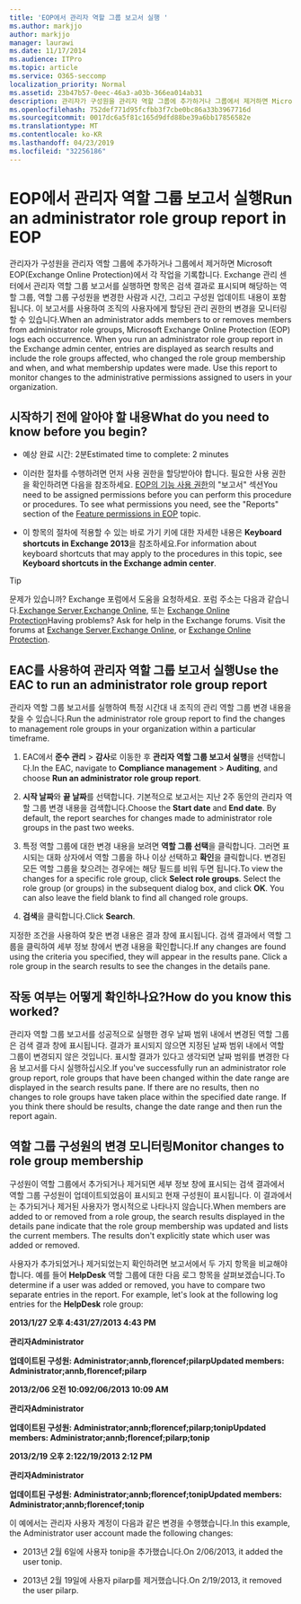 ```yaml
---
title: 'EOP에서 관리자 역할 그룹 보고서 실행 '
ms.author: markjjo
author: markjjo
manager: laurawi
ms.date: 11/17/2014
ms.audience: ITPro
ms.topic: article
ms.service: O365-seccomp
localization_priority: Normal
ms.assetid: 23b47b57-0eec-46a3-a03b-366ea014ab31
description: 관리자가 구성원을 관리자 역할 그룹에 추가하거나 그룹에서 제거하면 Microsoft EOP(Exchange Online Protection)에서 각 작업을 기록합니다.
ms.openlocfilehash: 752def771d95fcfbb3f7cbe0bc86a33b3967716d
ms.sourcegitcommit: 0017dc6a5f81c165d9dfd88be39a6bb17856582e
ms.translationtype: MT
ms.contentlocale: ko-KR
ms.lasthandoff: 04/23/2019
ms.locfileid: "32256186"
---
```

# <a name="run-an-administrator-role-group-report-in-eop"></a><span data-ttu-id="b96ec-103">EOP에서 관리자 역할 그룹 보고서 실행</span><span class="sxs-lookup"><span data-stu-id="b96ec-103">Run an administrator role group report in EOP</span></span> 

 <span data-ttu-id="b96ec-p101">관리자가 구성원을 관리자 역할 그룹에 추가하거나 그룹에서 제거하면 Microsoft EOP(Exchange Online Protection)에서 각 작업을 기록합니다. Exchange 관리 센터에서 관리자 역할 그룹 보고서를 실행하면 항목은 검색 결과로 표시되며 해당하는 역할 그룹, 역할 그룹 구성원을 변경한 사람과 시간, 그리고 구성원 업데이트 내용이 포함됩니다. 이 보고서를 사용하여 조직의 사용자에게 할당된 관리 권한의 변경을 모니터링할 수 있습니다.</span><span class="sxs-lookup"><span data-stu-id="b96ec-p101">When an administrator adds members to or removes members from administrator role groups, Microsoft Exchange Online Protection (EOP) logs each occurrence. When you run an administrator role group report in the Exchange admin center, entries are displayed as search results and include the role groups affected, who changed the role group membership and when, and what membership updates were made. Use this report to monitor changes to the administrative permissions assigned to users in your organization.</span></span>
  
## <a name="what-do-you-need-to-know-before-you-begin"></a><span data-ttu-id="b96ec-107">시작하기 전에 알아야 할 내용</span><span class="sxs-lookup"><span data-stu-id="b96ec-107">What do you need to know before you begin?</span></span>

- <span data-ttu-id="b96ec-108">예상 완료 시간: 2분</span><span class="sxs-lookup"><span data-stu-id="b96ec-108">Estimated time to complete: 2 minutes</span></span>
    
- <span data-ttu-id="b96ec-p102">이러한 절차를 수행하려면 먼저 사용 권한을 할당받아야 합니다. 필요한 사용 권한을 확인하려면 다음을 참조하세요. [EOP의 기능 사용 권한](feature-permissions-in-eop.md)의 "보고서" 섹션</span><span class="sxs-lookup"><span data-stu-id="b96ec-p102">You need to be assigned permissions before you can perform this procedure or procedures. To see what permissions you need, see the "Reports" section of the [Feature permissions in EOP](feature-permissions-in-eop.md) topic.</span></span> 
    
- <span data-ttu-id="b96ec-111">이 항목의 절차에 적용할 수 있는 바로 가기 키에 대한 자세한 내용은 **Keyboard shortcuts in Exchange 2013**을 참조하세요.</span><span class="sxs-lookup"><span data-stu-id="b96ec-111">For information about keyboard shortcuts that may apply to the procedures in this topic, see **Keyboard shortcuts in the Exchange admin center**.</span></span>
    
> [!TIP]
> <span data-ttu-id="b96ec-p103">문제가 있습니까? Exchange 포럼에서 도움을 요청하세요. 포럼 주소는 다음과 같습니다.[Exchange Server](https://go.microsoft.com/fwlink/p/?linkId=60612),[Exchange Online](https://go.microsoft.com/fwlink/p/?linkId=267542), 또는 [Exchange Online Protection](https://go.microsoft.com/fwlink/p/?linkId=285351)</span><span class="sxs-lookup"><span data-stu-id="b96ec-p103">Having problems? Ask for help in the Exchange forums. Visit the forums at [Exchange Server](https://go.microsoft.com/fwlink/p/?linkId=60612),[Exchange Online](https://go.microsoft.com/fwlink/p/?linkId=267542), or [Exchange Online Protection](https://go.microsoft.com/fwlink/p/?linkId=285351).</span></span> 
  
## <a name="use-the-eac-to-run-an-administrator-role-group-report"></a><span data-ttu-id="b96ec-115">EAC를 사용하여 관리자 역할 그룹 보고서 실행</span><span class="sxs-lookup"><span data-stu-id="b96ec-115">Use the EAC to run an administrator role group report</span></span>

<span data-ttu-id="b96ec-116">관리자 역할 그룹 보고서를 실행하여 특정 시간대 내 조직의 관리 역할 그룹 변경 내용을 찾을 수 있습니다.</span><span class="sxs-lookup"><span data-stu-id="b96ec-116">Run the administrator role group report to find the changes to management role groups in your organization within a particular timeframe.</span></span>
  
1. <span data-ttu-id="b96ec-117">EAC에서 **준수 관리** \> **감사**로 이동한 후 **관리자 역할 그룹 보고서 실행**을 선택합니다.</span><span class="sxs-lookup"><span data-stu-id="b96ec-117">In the EAC, navigate to **Compliance management** \> **Auditing**, and choose **Run an administrator role group report**.</span></span>
    
2. <span data-ttu-id="b96ec-p104">**시작 날짜**와 **끝 날짜**를 선택합니다. 기본적으로 보고서는 지난 2주 동안의 관리자 역할 그룹 변경 내용을 검색합니다.</span><span class="sxs-lookup"><span data-stu-id="b96ec-p104">Choose the **Start date** and **End date**. By default, the report searches for changes made to administrator role groups in the past two weeks.</span></span>
    
3. <span data-ttu-id="b96ec-p105">특정 역할 그룹에 대한 변경 내용을 보려면 **역할 그룹 선택**을 클릭합니다. 그러면 표시되는 대화 상자에서 역할 그룹을 하나 이상 선택하고 **확인**을 클릭합니다. 변경된 모든 역할 그룹을 찾으려는 경우에는 해당 필드를 비워 두면 됩니다.</span><span class="sxs-lookup"><span data-stu-id="b96ec-p105">To view the changes for a specific role group, click **Select role groups**. Select the role group (or groups) in the subsequent dialog box, and click **OK**. You can also leave the field blank to find all changed role groups.</span></span>
    
4. <span data-ttu-id="b96ec-123">**검색**을 클릭합니다.</span><span class="sxs-lookup"><span data-stu-id="b96ec-123">Click **Search**.</span></span>
    
<span data-ttu-id="b96ec-p106">지정한 조건을 사용하여 찾은 변경 내용은 결과 창에 표시됩니다. 검색 결과에서 역할 그룹을 클릭하여 세부 정보 창에서 변경 내용을 확인합니다.</span><span class="sxs-lookup"><span data-stu-id="b96ec-p106">If any changes are found using the criteria you specified, they will appear in the results pane. Click a role group in the search results to see the changes in the details pane.</span></span>
  
## <a name="how-do-you-know-this-worked"></a><span data-ttu-id="b96ec-126">작동 여부는 어떻게 확인하나요?</span><span class="sxs-lookup"><span data-stu-id="b96ec-126">How do you know this worked?</span></span>

<span data-ttu-id="b96ec-p107">관리자 역할 그룹 보고서를 성공적으로 실행한 경우 날짜 범위 내에서 변경된 역할 그룹은 검색 결과 창에 표시됩니다. 결과가 표시되지 않으면 지정된 날짜 범위 내에서 역할 그룹이 변경되지 않은 것입니다. 표시할 결과가 있다고 생각되면 날짜 범위를 변경한 다음 보고서를 다시 실행하십시오.</span><span class="sxs-lookup"><span data-stu-id="b96ec-p107">If you've successfully run an administrator role group report, role groups that have been changed within the date range are displayed in the search results pane. If there are no results, then no changes to role groups have taken place within the specified date range. If you think there should be results, change the date range and then run the report again.</span></span>
  
## <a name="monitor-changes-to-role-group-membership"></a><span data-ttu-id="b96ec-130">역할 그룹 구성원의 변경 모니터링</span><span class="sxs-lookup"><span data-stu-id="b96ec-130">Monitor changes to role group membership</span></span>

<span data-ttu-id="b96ec-p108">구성원이 역할 그룹에서 추가되거나 제거되면 세부 정보 창에 표시되는 검색 결과에서 역할 그룹 구성원이 업데이트되었음이 표시되고 현재 구성원이 표시됩니다. 이 결과에서는 추가되거나 제거된 사용자가 명시적으로 나타나지 않습니다.</span><span class="sxs-lookup"><span data-stu-id="b96ec-p108">When members are added to or removed from a role group, the search results displayed in the details pane indicate that the role group membership was updated and lists the current members. The results don't explicitly state which user was added or removed.</span></span>
  
<span data-ttu-id="b96ec-p109">사용자가 추가되었거나 제거되었는지 확인하려면 보고서에서 두 가지 항목을 비교해야 합니다. 예를 들어 **HelpDesk** 역할 그룹에 대한 다음 로그 항목을 살펴보겠습니다.</span><span class="sxs-lookup"><span data-stu-id="b96ec-p109">To determine if a user was added or removed, you have to compare two separate entries in the report. For example, let's look at the following log entries for the **HelpDesk** role group:</span></span> 
  
 <span data-ttu-id="b96ec-135">**2013/1/27 오후 4:43**</span><span class="sxs-lookup"><span data-stu-id="b96ec-135">**1/27/2013 4:43 PM**</span></span>
  
 <span data-ttu-id="b96ec-136">**관리자**</span><span class="sxs-lookup"><span data-stu-id="b96ec-136">**Administrator**</span></span>
  
 <span data-ttu-id="b96ec-137">**업데이트된 구성원: Administrator;annb,florencef;pilarp**</span><span class="sxs-lookup"><span data-stu-id="b96ec-137">**Updated members: Administrator;annb,florencef;pilarp**</span></span>
  
 <span data-ttu-id="b96ec-138">**2013/2/06 오전 10:09**</span><span class="sxs-lookup"><span data-stu-id="b96ec-138">**2/06/2013 10:09 AM**</span></span>
  
 <span data-ttu-id="b96ec-139">**관리자**</span><span class="sxs-lookup"><span data-stu-id="b96ec-139">**Administrator**</span></span>
  
 <span data-ttu-id="b96ec-140">**업데이트된 구성원: Administrator;annb;florencef;pilarp;tonip**</span><span class="sxs-lookup"><span data-stu-id="b96ec-140">**Updated members: Administrator;annb;florencef;pilarp;tonip**</span></span>
  
 <span data-ttu-id="b96ec-141">**2013/2/19 오후 2:12**</span><span class="sxs-lookup"><span data-stu-id="b96ec-141">**2/19/2013 2:12 PM**</span></span>
  
 <span data-ttu-id="b96ec-142">**관리자**</span><span class="sxs-lookup"><span data-stu-id="b96ec-142">**Administrator**</span></span>
  
 <span data-ttu-id="b96ec-143">**업데이트된 구성원: Administrator;annb;florencef;tonip**</span><span class="sxs-lookup"><span data-stu-id="b96ec-143">**Updated members: Administrator;annb;florencef;tonip**</span></span>
  
<span data-ttu-id="b96ec-144">이 예에서는 관리자 사용자 계정이 다음과 같은 변경을 수행했습니다.</span><span class="sxs-lookup"><span data-stu-id="b96ec-144">In this example, the Administrator user account made the following changes:</span></span>
  
- <span data-ttu-id="b96ec-145">2013년 2월 6일에 사용자 tonip을 추가했습니다.</span><span class="sxs-lookup"><span data-stu-id="b96ec-145">On 2/06/2013, it added the user tonip.</span></span>
    
- <span data-ttu-id="b96ec-146">2013년 2월 19일에 사용자 pilarp를 제거했습니다.</span><span class="sxs-lookup"><span data-stu-id="b96ec-146">On 2/19/2013, it removed the user pilarp.</span></span>
    


